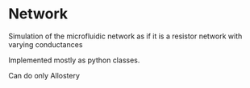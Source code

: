 # Network
Simulation of the microfluidic network as if it is a resistor network with varying conductances

Implemented mostly as python classes.

Can do only Allostery
